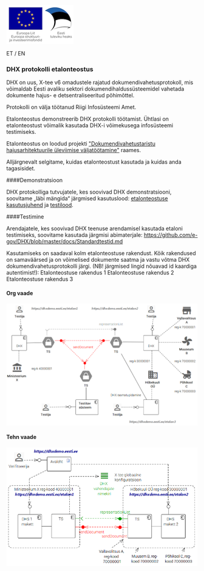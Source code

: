 ![](../img/EL_struktuuri-_ja_investeerimisfondid_horisontaalne.jpg)

ET / EN

### DHX protokolli etalonteostus

DHX on uus, X-tee v6 omadustele rajatud dokumendivahetusprotokoll, mis võimaldab Eesti avaliku sektori dokumendihaldussüsteemidel vahetada dokumente hajus- e detsentraliseeritud põhimõttel.

Protokolli on välja töötanud Riigi Infosüsteemi Amet.

Etalonteostus demonstreerib DHX protokolli töötamist. Ühtlasi on etalonteostust võimalik kasutada DHX-i võimekusega infosüsteemi testimiseks.

Etalonteostus on loodud projekti ["Dokumendivahetustaristu hajusarhitektuurile üleviimise väljatöötamine"](https://github.com/e-gov/DHX/blob/master/README.md#projekt-dokumendivahetustaristu-hajusarhitektuurile-%C3%BCleviimise-v%C3%A4ljat%C3%B6%C3%B6tamine) raames.

Alljärgnevalt selgitame, kuidas etalonteostust kasutada ja kuidas anda tagasisidet.

####Demonstratsioon

DHX protokolliga tutvujatele, kes soovivad DHX demonstratsiooni, soovitame „läbi mängida“ järgmised kasutuslood: [etalonteostuse kasutusjuhend](https://github.com/e-gov/DHX-etalon/blob/master/files/kasutusjuhend.md) ja [testilood](https://github.com/e-gov/DHX-etalon/blob/master/files/testlood.md).

####Testimine

Arendajatele, kes soovivad DHX teenuse arendamisel kasutada etaloni testimiseks, soovitame kasutada järgmisi abimaterjale: https://github.com/e-gov/DHX/blob/master/docs/Standardtestid.md

Kasutamiseks on saadaval kolm etalonteostuse rakendust. Kõik rakendused on samaväärsed ja on võimelised dokumente saatma ja vastu võtma DHX dokumendivahetusprotokolli järgi. (NB! järgmised lingid nõuavad id kaardiga autentimist!):
Etalonteostuse rakendus 1
Etalonteostuse rakendus 2 
Etalonteostuse rakendus 3


#### Org vaade

![](../img/testimisteenus.png)

#### Tehn vaade

![](../img/Etalonteostus-Tehn01.PNG)
